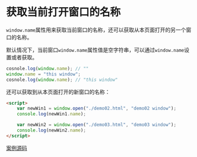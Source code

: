 # 获取当前打开窗口的名称

`window.name`属性用来获取当前窗口的名称，还可以获取从本页面打开的另一个窗口的名称。

默认情况下，当前窗口`window.name`属性值是空字符串，可以通过`window.name`设置或者获取。

```js
cosnole.log(window.name); // ""
window.name = "this window";
cosnole.log(window.name); // "this window"
```

还可以获取到从本页面打开的新窗口的名称：

```html
<script>
    var newWin1 = window.open("./demo02.html", "demo02 window");
    console.log(newWin1.name);

    var newWin2 = window.open("./demo03.html", "demo03 window");
    console.log(newWin2.name);
</script>
```

[案例源码](./demo/demo01.html)
